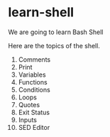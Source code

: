 # learn-shell

We are going to learn Bash Shell

Here are the topics of the shell.
1. Comments
2. Print
3. Variables
4. Functions
5. Conditions
6. Loops
7. Quotes
8. Exit Status
9. Inputs
10. SED Editor